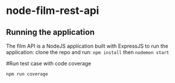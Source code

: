 # node-film-rest-api

## Running the application

The film API is a NodeJS application built with ExpressJS to run the application:
clone the repo and run:
```npm install```
then
```nodemon start```

#Run test case with code coverage

```npm run coverage```
